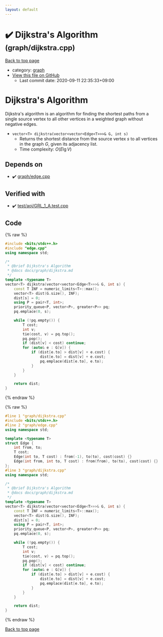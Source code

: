 ```yaml
---
layout: default
---
```


<!-- mathjax config similar to math.stackexchange -->
<script type="text/javascript" async
  src="https://cdnjs.cloudflare.com/ajax/libs/mathjax/2.7.5/MathJax.js?config=TeX-MML-AM_CHTML">
</script>
<script type="text/x-mathjax-config">
  MathJax.Hub.Config({
    TeX: { equationNumbers: { autoNumber: "AMS" }},
    tex2jax: {
      inlineMath: [ ['$','$'] ],
      processEscapes: true
    },
    "HTML-CSS": { matchFontHeight: false },
    displayAlign: "left",
    displayIndent: "2em"
  });
</script>

<script type="text/javascript" src="https://cdnjs.cloudflare.com/ajax/libs/jquery/3.4.1/jquery.min.js"></script>
<script src="https://cdn.jsdelivr.net/npm/jquery-balloon-js@1.1.2/jquery.balloon.min.js" integrity="sha256-ZEYs9VrgAeNuPvs15E39OsyOJaIkXEEt10fzxJ20+2I=" crossorigin="anonymous"></script>
<script type="text/javascript" src="../../assets/js/copy-button.js"></script>
<link rel="stylesheet" href="../../assets/css/copy-button.css" />


# :heavy_check_mark: Dijkstra's Algorithm <small>(graph/dijkstra.cpp)</small>

<a href="../../index.html">Back to top page</a>

* category: <a href="../../index.html#f8b0b924ebd7046dbfa85a856e4682c8">graph</a>
* <a href="{{ site.github.repository_url }}/blob/master/graph/dijkstra.cpp">View this file on GitHub</a>
    - Last commit date: 2020-09-11 22:35:33+09:00




# Dijkstra's Algorithm

Dijkstra's algorithm is an algorithm for finding the shortest paths from a single source vertex to all other vertices in a weighted graph without negative edges.

- `vector<T> dijkstra(vector<vector<Edge<T>>>& G, int s)`
    - Returns the shortest distance from the source vertex $s$ to all vertices in the graph $G$, given its adjacency list.
    - Time complexity: $O(E \lg V)$

## Depends on

* :heavy_check_mark: <a href="edge.cpp.html">graph/edge.cpp</a>


## Verified with

* :heavy_check_mark: <a href="../../verify/test/aoj/GRL_1_A.test.cpp.html">test/aoj/GRL_1_A.test.cpp</a>


## Code

<a id="unbundled"></a>
{% raw %}
```cpp
#include <bits/stdc++.h>
#include "edge.cpp"
using namespace std;

/*
 * @brief Dijkstra's Algorithm
 * @docs docs/graph/dijkstra.md
 */
template <typename T>
vector<T> dijkstra(vector<vector<Edge<T>>>& G, int s) {
    const T INF = numeric_limits<T>::max();
    vector<T> dist(G.size(), INF);
    dist[s] = 0;
    using P = pair<T, int>;
    priority_queue<P, vector<P>, greater<P>> pq;
    pq.emplace(0, s);

    while (!pq.empty()) {
        T cost;
        int v;
        tie(cost, v) = pq.top();
        pq.pop();
        if (dist[v] < cost) continue;
        for (auto& e : G[v]) {
            if (dist[e.to] > dist[v] + e.cost) {
                dist[e.to] = dist[v] + e.cost;
                pq.emplace(dist[e.to], e.to);
            }
        }
    }

    return dist;
}
```
{% endraw %}

<a id="bundled"></a>
{% raw %}
```cpp
#line 1 "graph/dijkstra.cpp"
#include <bits/stdc++.h>
#line 2 "graph/edge.cpp"
using namespace std;

template <typename T>
struct Edge {
    int from, to;
    T cost;
    Edge(int to, T cost) : from(-1), to(to), cost(cost) {}
    Edge(int from, int to, T cost) : from(from), to(to), cost(cost) {}
};
#line 3 "graph/dijkstra.cpp"
using namespace std;

/*
 * @brief Dijkstra's Algorithm
 * @docs docs/graph/dijkstra.md
 */
template <typename T>
vector<T> dijkstra(vector<vector<Edge<T>>>& G, int s) {
    const T INF = numeric_limits<T>::max();
    vector<T> dist(G.size(), INF);
    dist[s] = 0;
    using P = pair<T, int>;
    priority_queue<P, vector<P>, greater<P>> pq;
    pq.emplace(0, s);

    while (!pq.empty()) {
        T cost;
        int v;
        tie(cost, v) = pq.top();
        pq.pop();
        if (dist[v] < cost) continue;
        for (auto& e : G[v]) {
            if (dist[e.to] > dist[v] + e.cost) {
                dist[e.to] = dist[v] + e.cost;
                pq.emplace(dist[e.to], e.to);
            }
        }
    }

    return dist;
}

```
{% endraw %}

<a href="../../index.html">Back to top page</a>

